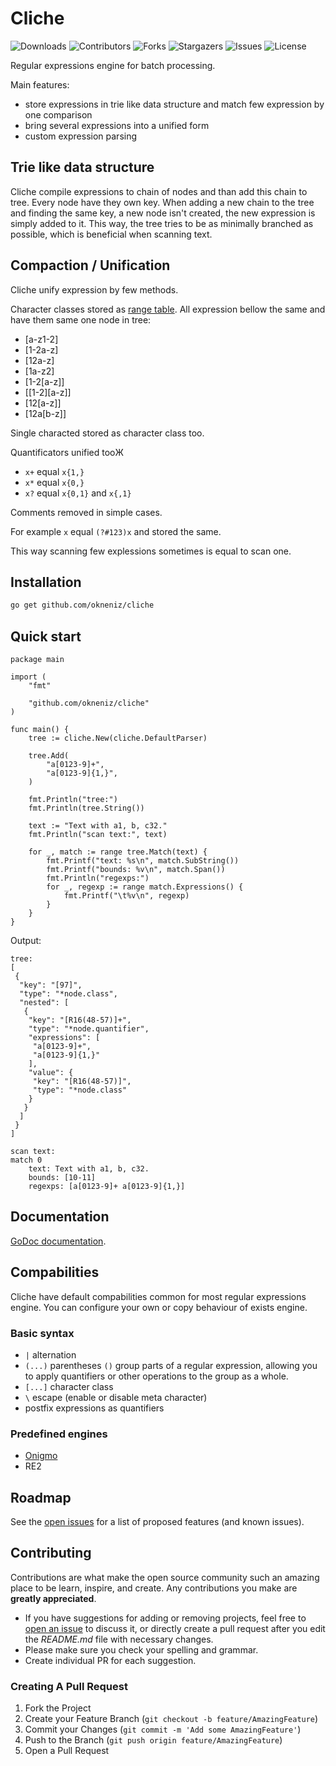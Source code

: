 # Cliche

![Downloads](https://img.shields.io/github/downloads/okneniz/cliche/total)
![Contributors](https://img.shields.io/github/contributors/okneniz/cliche?color=dark-green)
![Forks](https://img.shields.io/github/forks/okneniz/cliche?style=social)
![Stargazers](https://img.shields.io/github/stars/okneniz/cliche?style=social)
![Issues](https://img.shields.io/github/issues/okneniz/cliche)
![License](https://img.shields.io/github/license/okneniz/cliche) 

Regular expressions engine for batch processing.

Main features:

- store expressions in trie like data structure and match few expression by one comparison
- bring several expressions into a unified form
- custom expression parsing

## Trie like data structure

Cliche compile expressions to chain of nodes and than add this chain to tree.
Every node have they own key.
When adding a new chain to the tree and finding the same key,
a new node isn't created, the new expression is simply added to it.
This way, the tree tries to be as minimally branched as possible,
which is beneficial when scanning text.

## Compaction / Unification

Cliche unify expression by few methods.

Character classes stored as [range table](https://pkg.go.dev/unicode#RangeTable).
All expression bellow the same and have them same one node in tree:
- [a-z1-2]
- [1-2a-z]
- [12a-z]
- [1a-z2]
- [1-2[a-z]]
- [[1-2][a-z]]
- [12[a-z]]
- [12a[b-z]]

Single characted stored as character class too.

Quantificators unified tooЖ

- `x+` equal `x{1,}`
- `x*` equal `x{0,}`
- `x?` equal `x{0,1}` and `x{,1}`

Comments removed in simple cases.

For example `x` equal `(?#123)x` and stored the same.

This way scanning few explessions sometimes is equal to scan one.

## Installation

```bash
go get github.com/okneniz/cliche
```

## Quick start

```
package main

import (
	"fmt"

	"github.com/okneniz/cliche"
)

func main() {
	tree := cliche.New(cliche.DefaultParser)

	tree.Add(
		"a[0123-9]+",
		"a[0123-9]{1,}",
	)

	fmt.Println("tree:")
	fmt.Println(tree.String())

	text := "Text with a1, b, c32."
	fmt.Println("scan text:", text)

	for _, match := range tree.Match(text) {
		fmt.Printf("text: %s\n", match.SubString())
		fmt.Printf("bounds: %v\n", match.Span())
		fmt.Println("regexps:")
		for _, regexp := range match.Expressions() {
			fmt.Printf("\t%v\n", regexp)
		}
	}
}
```

Output:

```
tree:
[
 {
  "key": "[97]",
  "type": "*node.class",
  "nested": [
   {
    "key": "[R16(48-57)]+",
    "type": "*node.quantifier",
    "expressions": [
     "a[0123-9]+",
     "a[0123-9]{1,}"
    ],
    "value": {
     "key": "[R16(48-57)]",
     "type": "*node.class"
    }
   }
  ]
 }
]

scan text:
match 0
	text: Text with a1, b, c32.
	bounds: [10-11]
	regexps: [a[0123-9]+ a[0123-9]{1,}]
```

## Documentation

[GoDoc documentation](https://pkg.go.dev/github.com/okneniz/cliche).

## Compabilities

Cliche have default compabilities common for most regular expressions engine.
You can configure your own or copy behaviour of exists engine. 

### Basic syntax

- `|` alternation
- `(...)` parentheses `()` group parts of a regular expression, allowing you to apply quantifiers or other operations to the group as a whole.
- `[...]` character class
- `\` escape (enable or disable meta character)
- postfix expressions as quantifiers

### Predefined engines

- [Onigmo](https://github.com/okneniz/cliche/tree/master/onigmo)
- RE2

## Roadmap

See the [open issues](https://github.com/okneniz/cliche/issues) for a list of proposed features (and known issues).

## Contributing

Contributions are what make the open source community such an amazing place to be learn, inspire, and create. Any contributions you make are **greatly appreciated**.
* If you have suggestions for adding or removing projects, feel free to [open an issue](https://github.com/okneniz/cliche/issues/new) to discuss it, or directly create a pull request after you edit the *README.md* file with necessary changes.
* Please make sure you check your spelling and grammar.
* Create individual PR for each suggestion.

### Creating A Pull Request

1. Fork the Project
2. Create your Feature Branch (`git checkout -b feature/AmazingFeature`)
3. Commit your Changes (`git commit -m 'Add some AmazingFeature'`)
4. Push to the Branch (`git push origin feature/AmazingFeature`)
5. Open a Pull Request
